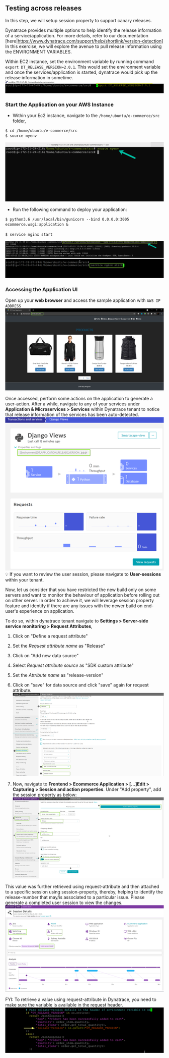 ## Testing across releases
In this step, we will setup session property to support canary releases.

Dynatrace provides multiple options to help identify the release information of a service/application. For more details, refer to our documentation [here|https://www.dynatrace.com/support/help/shortlink/version-detection]
In this exercise, we will explore the avenue to pull release information using the ENVIRONMENT VARIABLES.

Within EC2 instance, set the environment variable by running command `export DT_RELEASE_VERSION=2.0.1`.
This would set the environment variable and once the services/application is started, dynatrace would pick up the release information in sometime.
![step-1](../../../assets/images/set-env-variable.png)


### Start the Application on your AWS Instance

* Within your Ec2 instance, navigate to the `/home/ubuntu/e-commerce/src` folder,
```
$ cd /home/ubuntu/e-commerce/src
$ source myenv
```
![step-1](../../../assets/images/pre-step-1.png)

* Run the following command to deploy your application:
```
$ python3.6 /usr/local/bin/gunicorn --bind 0.0.0.0:3005 ecommerce.wsgi:application &

$ service nginx start
```
![step-2](../../../assets/images/pre-step-2.png)
![step-3](../../../assets/images/pre-step-3.png)

### Accessing the Application UI
Open up your **web browser** and access the sample application with `AWS IP ADDRESS`
![Application URL](../../../assets/images/application-access.png)

Once accessed, perform some actions on the application to generate a user-action.
After a while, navigate to any of your services under **Application & Microservices > Services** within Dynatrace tenant to notice that release information of the services has been auto-detected.
![step-4](../../../assets/images/release-info.png)
:bulb: If you want to review the user session, please navigate to **User-sessions** within your tenant.


Now, let us consider that you have restricted the new build only on some servers and want to monitor the behaviour of application before rolling out on other server.
In order to achieve it, we will leverage session property feature and identify if there are any issues with the newer build on end-user's experience on application.

To do so, within dynatrace tenant navigate to **Settings > Server-side service monitoring > Request Attributes**,
1. Click on "Define a request attribute"
1. Set the *Request attribute name* as "Release"
1. Click on "Add new data source"
1. Select *Request attribute source* as "SDK custom attribute"
1. Set the *Attribute name* as "release-version"
1. Click on "save" for data source and click "save" again for request attribute.
![step-5](../../../assets/images/Request-Attribute.png)

1. Now, navigate to **Frontend > Ecommerce Application  > [...]Edit > Capturing > Session and action properties**. Under "Add property", add the session property as below:
![session-property-RA](../../../assets/images/sesspro-ra.png)

This value was further retrieved using request-attribute and then attached to a specific session using session-property, thereby, helping to identify the release-number that
may/is associated to a particular issue. Please generate a completed user session to view the changes.
![load-test](../../../assets/images/Load-test-1.png)

FYI: To retrieve a value using request-attribute in Dynatrace, you need to make sure the variable is available in the request header.
![request-attribute](../../../assets/images/RA-changes.png)


